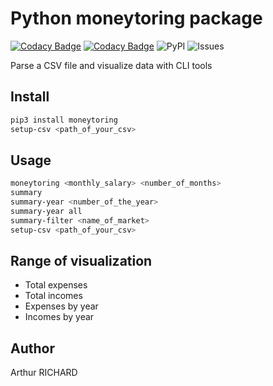 # Python moneytoring package

[![Codacy Badge](https://api.codacy.com/project/badge/Grade/092eb41ccb7c4f18b32eaa35b54fffc6)](https://app.codacy.com/manual/arthur.richard2299/moneytoring?utm_source=github.com&utm_medium=referral&utm_content=arthuRHD/moneytoring&utm_campaign=Badge_Grade_Dashboard)
[![Codacy Badge](https://app.codacy.com/project/badge/Coverage/b755e01753604f3281cb1ec00722931b)](https://www.codacy.com/manual/arthur.richard2299/moneytoring?utm_source=github.com&amp;utm_medium=referral&amp;utm_content=arthuRHD/moneytoring&amp;utm_campaign=Badge_Coverage)
![PyPI](https://github.com/arthuRHD/moneytoring/workflows/Upload%20Python%20Package/badge.svg)
![Issues](https://img.shields.io/github/issues/arthuRHD/moneytoring?style=flat-square)

Parse a CSV file and visualize data with CLI tools

## Install

```sh
pip3 install moneytoring
setup-csv <path_of_your_csv>
```

## Usage

```sh
moneytoring <monthly_salary> <number_of_months>
summary
summary-year <number_of_the_year>
summary-year all
summary-filter <name_of_market>
setup-csv <path_of_your_csv>
```

## Range of visualization

- Total expenses
- Total incomes
- Expenses by year
- Incomes by year

## Author

Arthur RICHARD
